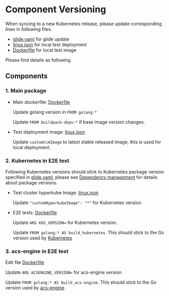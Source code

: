 # Component Versioning

When syncing to a new Kubernetes release, please update corresponding lines in following files.
- [glide.yaml](/glide.yaml) for glide update
- [linux.json](/tests/k8s-azure/manifest/linux.json) for local test deployment
- [Dockerfile](/tests/k8s-azure/Dockerfile) for local test image

Please find details as following

## Components
### 1. Main package
- Main dockerfile: [Dockerfile](/Dockerfile)
    
    Update golang version in `FROM golang:*`

    Update `FROM buildpack-deps:*` if base image version changes.

- Test deployment image: [linux.json](/tests/k8s-azure/manifest/linux.json)

  Update `customCcmImage` to latest stable released image, this is used for local deployment.

### 2. Kubernetes in E2E test
Following Kubernetes versions should stick to Kubernetes package version specified in [glide.yaml](/glide.yaml), please see [Dependency management](dependency-management.md) for details about package versions.

   - Test cluster hyperkube Image: [linux.json](/tests/k8s-azure/manifest/linux.json)
     
     Update `"customHyperkubeImage": "*"` for Kubernetes version.

   - E2E tests: [Dockerfile](/tests/k8s-azure/Dockerfile)
 
     Update `ARG K8S_VERSION=` for Kubernetes version.
 
     Update `FROM golang:* AS build_kubernetes`. This should stick to the Go version used by [Kubernetes](https://github.com/kubernetes/kubernetes/blob/master/build/build-image/cross/Dockerfile)

### 3. acs-engine in E2E test
   Edit file [Dockerfile](/tests/k8s-azure/Dockerfile)

   Update `ARG ACSENGINE_VERSION=` for acs-engine version.

   Update `FROM golang:* AS build_acs-engine`.
   This should stick to the Go version used by [acs-engine](https://github.com/Azure/acs-engine/blob/master/Dockerfile).
